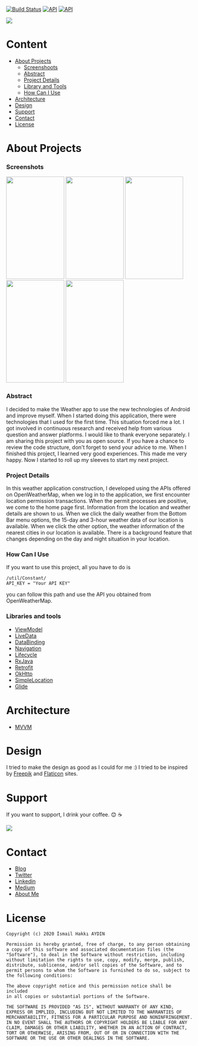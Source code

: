 [![Build Status](https://img.shields.io/badge/platform-Android-green)](https://www.android.com/) [![API](https://img.shields.io/badge/API-+23-brightgreen)](https://android-arsenal.com/api?level=23) [![API](https://img.shields.io/badge/license-MIT-blue)]()

<img src="http://ismailhakkiaydin.com/wp-content/uploads/2020/04/logo.png" align="center">

# Content
- [About Projects](https://github.com/ihaydinn/weather-app#about-projects)
  - [Screenshoots](https://github.com/ihaydinn/weather-app#screenshoots)
  - [Abstract](https://github.com/ihaydinn/weather-app#abstract)
  - [Project Details](https://github.com/ihaydinn/weather-app#projects-details)
  - [Library and Tools](https://github.com/ihaydinn/weather-app#library-and-tools)
  - [How Can I Use](https://github.com/ihaydinn/weather-app#how-can-i-use)
- [Architecture](https://github.com/ihaydinn/weather-app#architecture)
- [Design](https://github.com/ihaydinn/weather-app#desing)
- [Support](https://github.com/ihaydinn/weather-app#support)
- [Contact](https://github.com/ihaydinn/weather-app#contact)
- [License](https://github.com/ihaydinn/weather-app#license)

# About Projects
### Screenshots
<img src="http://ismailhakkiaydin.com/wp-content/uploads/2020/04/weather-app-demo.gif" width="156" height="275">    <img src="http://ismailhakkiaydin.com/wp-content/uploads/2020/04/location.png" width="156" height="275">    <img src="http://ismailhakkiaydin.com/wp-content/uploads/2020/04/days.png" width="156" height="275">    <img src="http://ismailhakkiaydin.com/wp-content/uploads/2020/04/nearby.png" width="156" height="275">    <img src="http://ismailhakkiaydin.com/wp-content/uploads/2020/04/nearby_detail.png" width="156" height="275">

### Abstract
 I decided to make the Weather app to use the new technologies of Android and improve myself. When I started doing this application, there were technologies that I used for the first time. This situation forced me a lot. I got involved in continuous research and received help from various question and answer platforms. I would like to thank everyone separately. I am sharing this project with you as open source. If you have a chance to review the code structure, don't forget to send your advice to me. When I finished this project, I learned very good experiences. This made me very happy. Now I started to roll up my sleeves to start my next project.

### Project Details
In this weather application construction, I developed using the APIs offered on OpenWeatherMap, when we log in to the application, we first encounter location permission transactions. When the permit processes are positive, we come to the home page first. Information from the location and weather details are shown to us. When we click the daily weather from the Bottom Bar menu options, the 15-day and 3-hour weather data of our location is available. When we click the other option, the weather information of the nearest cities in our location is available. There is a background feature that changes depending on the day and night situation in your location.

### How Can I Use
If you want to use this project, all you have to do is 
```
/util/Constant/
API_KEY = "Your API KEY"
```
you can follow this path and use the API you obtained from OpenWeatherMap.

### Libraries and tools
 - [ViewModel](https://developer.android.com/topic/libraries/architecture/viewmodel)
 - [LiveData](https://developer.android.com/topic/libraries/architecture/livedata)
 - [DataBinding](https://developer.android.com/topic/libraries/data-binding/)
 - [Navigation](https://developer.android.com/guide/navigation/)
 - [Lifecycle](https://developer.android.com/topic/libraries/architecture/lifecycle)
 - [RxJava](https://github.com/ReactiveX/RxJava)
 - [Retrofit](https://square.github.io/retrofit/)
 - [OkHttp](https://square.github.io/okhttp/)
 - [SimpleLocation](https://github.com/delight-im/Android-SimpleLocation)
 - [Glide](https://github.com/bumptech/glide)

# Architecture
 - [MVVM](https://developer.android.com/jetpack/docs/guide)

# Design
I tried to make the design as good as I could for me :) I tried to be inspired by [Freepik](https://www.freepik.com/) and [Flaticon](https://www.flaticon.com/) sites.

# Support
If you want to support, I drink your coffee. :blush: :coffee: 

[<img src="http://ismailhakkiaydin.com/wp-content/uploads/2020/04/patreon.png">](https://www.patreon.com/ihaydinn)

# Contact
- [Blog](http://ismailhakkiaydin.com)
- [Twitter](https://twitter.com/ihaydinn)
- [Linkedin](https://linkedin.com/in/ihaydinn)
- [Medium](https://medium.com/@ihaydinn)
- [About Me](https://about.me/ismailhakkiaydin)

# License
```
Copyright (c) 2020 İsmail Hakkı AYDIN

Permission is hereby granted, free of charge, to any person obtaining
a copy of this software and associated documentation files (the
"Software"), to deal in the Software without restriction, including
without limitation the rights to use, copy, modify, merge, publish,
distribute, sublicense, and/or sell copies of the Software, and to
permit persons to whom the Software is furnished to do so, subject to
the following conditions:

The above copyright notice and this permission notice shall be included
in all copies or substantial portions of the Software.

THE SOFTWARE IS PROVIDED "AS IS", WITHOUT WARRANTY OF ANY KIND,
EXPRESS OR IMPLIED, INCLUDING BUT NOT LIMITED TO THE WARRANTIES OF
MERCHANTABILITY, FITNESS FOR A PARTICULAR PURPOSE AND NONINFRINGEMENT.
IN NO EVENT SHALL THE AUTHORS OR COPYRIGHT HOLDERS BE LIABLE FOR ANY
CLAIM, DAMAGES OR OTHER LIABILITY, WHETHER IN AN ACTION OF CONTRACT,
TORT OR OTHERWISE, ARISING FROM, OUT OF OR IN CONNECTION WITH THE
SOFTWARE OR THE USE OR OTHER DEALINGS IN THE SOFTWARE.
```
